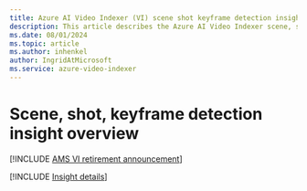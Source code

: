 ```yaml
---
title: Azure AI Video Indexer (VI) scene shot keyframe detection insight overview 
description: This article describes the Azure AI Video Indexer scene, shot, keyframe detection insight.
ms.date: 08/01/2024
ms.topic: article
ms.author: inhenkel
author: IngridAtMicrosoft
ms.service: azure-video-indexer
---
```


# Scene, shot, keyframe detection insight overview

[!INCLUDE [AMS VI retirement announcement](./includes/important-ams-retirement-abbreviated.md)]

[!INCLUDE [Insight details](./includes/scene-shot-keyframe-detection.md)]
